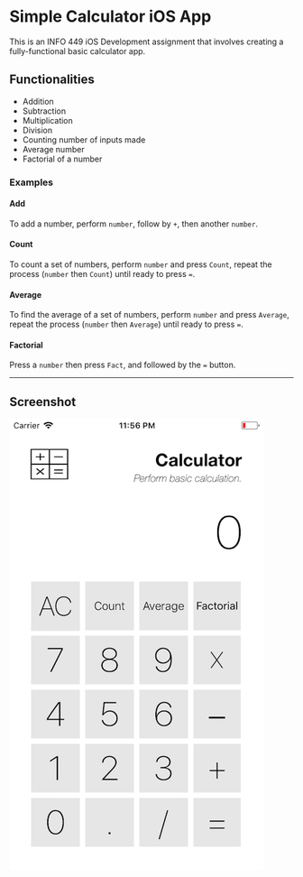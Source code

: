 # Simple Calculator iOS App

This is an INFO 449 iOS Development assignment that involves creating a fully-functional basic calculator app.

## Functionalities

- Addition
- Subtraction
- Multiplication
- Division
- Counting number of inputs made
- Average number
- Factorial of a number

### Examples

#### Add

To add a number, perform `number`, follow by `+`, then another `number`.

#### Count

To count a set of numbers, perform `number` and press `Count`, repeat the process (`number` then `Count`) until ready to press `=`.

#### Average

To find the average of a set of numbers, perform `number` and press `Average`, repeat the process (`number` then `Average`) until ready to press `=`.

#### Factorial

Press a `number` then press `Fact`, and followed by the `=` button.

---

## Screenshot

![Demo](screenshot.png)